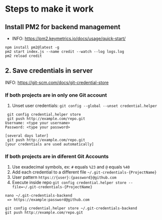 # Steps to make it work

## Install PM2 for backend management
- INFO: https://pm2.keymetrics.io/docs/usage/quick-start/
```
npm install pm2@latest -g
pm2 start index.js --name credit --watch --log logs.log
pm2 reload credit
```

## 2. Save credentials in server
INFO: https://git-scm.com/docs/git-credential-store

### If both projects are in only one Git account
1. Unset user credentials: `git config --global --unset credential.helper`
```
 git config credential.helper store
 git push http://example.com/repo.git
Username: <type your username>
Password: <type your password>

[several days later]
 git push http://example.com/repo.git
[your credentials are used automatically]

```

### If both projects are in diferent Git Accounts
1. Use exadecimal symbols, ex: `#` equals `%23` and `@` equals `%40` 
2. Add each credential to a different file `~/.git-credentials-{ProjectName}`
3. User pattern `https://{user}:{password}@github.com`
4. Execute inside repo `git config credential.helper store --file=~/.git-credentials-{ProjectName}`
```
nano ~/.git-credentials-backend
 => https://example:password@github.com

git config credential.helper store ~/.git-credentials-backend
git push http://example.com/repo.git

```

